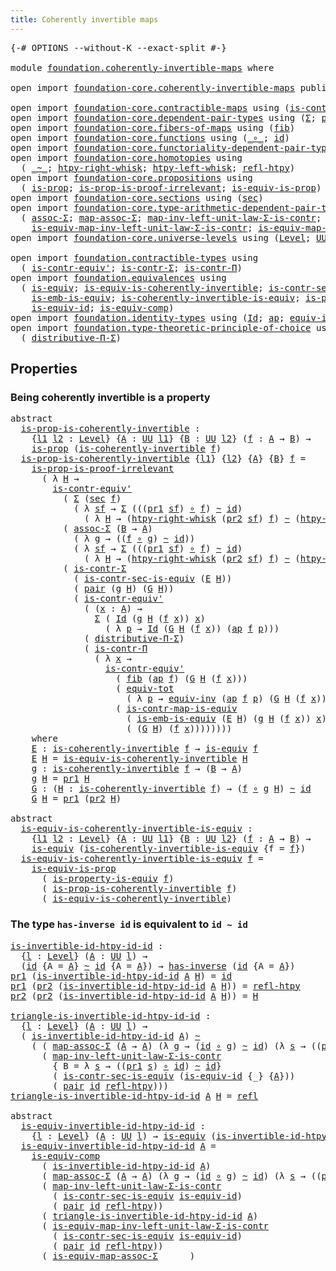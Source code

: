 ```yaml
---
title: Coherently invertible maps
---
```


<pre class="Agda"><a id="52" class="Symbol">{-#</a> <a id="56" class="Keyword">OPTIONS</a> <a id="64" class="Pragma">--without-K</a> <a id="76" class="Pragma">--exact-split</a> <a id="90" class="Symbol">#-}</a>

<a id="95" class="Keyword">module</a> <a id="102" href="foundation.coherently-invertible-maps.html" class="Module">foundation.coherently-invertible-maps</a> <a id="140" class="Keyword">where</a>

<a id="147" class="Keyword">open</a> <a id="152" class="Keyword">import</a> <a id="159" href="foundation-core.coherently-invertible-maps.html" class="Module">foundation-core.coherently-invertible-maps</a> <a id="202" class="Keyword">public</a>

<a id="210" class="Keyword">open</a> <a id="215" class="Keyword">import</a> <a id="222" href="foundation-core.contractible-maps.html" class="Module">foundation-core.contractible-maps</a> <a id="256" class="Keyword">using</a> <a id="262" class="Symbol">(</a><a id="263" href="foundation-core.contractible-maps.html#3861" class="Function">is-contr-map-is-equiv</a><a id="284" class="Symbol">)</a>
<a id="286" class="Keyword">open</a> <a id="291" class="Keyword">import</a> <a id="298" href="foundation-core.dependent-pair-types.html" class="Module">foundation-core.dependent-pair-types</a> <a id="335" class="Keyword">using</a> <a id="341" class="Symbol">(</a><a id="342" href="foundation-core.dependent-pair-types.html#515" class="Record">Σ</a><a id="343" class="Symbol">;</a> <a id="345" href="foundation-core.dependent-pair-types.html#588" class="InductiveConstructor">pair</a><a id="349" class="Symbol">;</a> <a id="351" href="foundation-core.dependent-pair-types.html#605" class="Field">pr1</a><a id="354" class="Symbol">;</a> <a id="356" href="foundation-core.dependent-pair-types.html#617" class="Field">pr2</a><a id="359" class="Symbol">)</a>
<a id="361" class="Keyword">open</a> <a id="366" class="Keyword">import</a> <a id="373" href="foundation-core.fibers-of-maps.html" class="Module">foundation-core.fibers-of-maps</a> <a id="404" class="Keyword">using</a> <a id="410" class="Symbol">(</a><a id="411" href="foundation-core.fibers-of-maps.html#942" class="Function">fib</a><a id="414" class="Symbol">)</a>
<a id="416" class="Keyword">open</a> <a id="421" class="Keyword">import</a> <a id="428" href="foundation-core.functions.html" class="Module">foundation-core.functions</a> <a id="454" class="Keyword">using</a> <a id="460" class="Symbol">(</a><a id="461" href="foundation-core.functions.html#420" class="Function Operator">_∘_</a><a id="464" class="Symbol">;</a> <a id="466" href="foundation-core.functions.html#322" class="Function">id</a><a id="468" class="Symbol">)</a>
<a id="470" class="Keyword">open</a> <a id="475" class="Keyword">import</a> <a id="482" href="foundation-core.functoriality-dependent-pair-types.html" class="Module">foundation-core.functoriality-dependent-pair-types</a> <a id="533" class="Keyword">using</a> <a id="539" class="Symbol">(</a><a id="540" href="foundation-core.functoriality-dependent-pair-types.html#6817" class="Function">equiv-tot</a><a id="549" class="Symbol">)</a>
<a id="551" class="Keyword">open</a> <a id="556" class="Keyword">import</a> <a id="563" href="foundation-core.homotopies.html" class="Module">foundation-core.homotopies</a> <a id="590" class="Keyword">using</a>
  <a id="598" class="Symbol">(</a> <a id="600" href="foundation-core.homotopies.html#627" class="Function Operator">_~_</a><a id="603" class="Symbol">;</a> <a id="605" href="foundation-core.homotopies.html#1901" class="Function">htpy-right-whisk</a><a id="621" class="Symbol">;</a> <a id="623" href="foundation-core.homotopies.html#1696" class="Function">htpy-left-whisk</a><a id="638" class="Symbol">;</a> <a id="640" href="foundation-core.homotopies.html#741" class="Function">refl-htpy</a><a id="649" class="Symbol">)</a>
<a id="651" class="Keyword">open</a> <a id="656" class="Keyword">import</a> <a id="663" href="foundation-core.propositions.html" class="Module">foundation-core.propositions</a> <a id="692" class="Keyword">using</a>
  <a id="700" class="Symbol">(</a> <a id="702" href="foundation-core.propositions.html#1309" class="Function">is-prop</a><a id="709" class="Symbol">;</a> <a id="711" href="foundation-core.propositions.html#3220" class="Function">is-prop-is-proof-irrelevant</a><a id="738" class="Symbol">;</a> <a id="740" href="foundation-core.propositions.html#3693" class="Function">is-equiv-is-prop</a><a id="756" class="Symbol">)</a>
<a id="758" class="Keyword">open</a> <a id="763" class="Keyword">import</a> <a id="770" href="foundation-core.sections.html" class="Module">foundation-core.sections</a> <a id="795" class="Keyword">using</a> <a id="801" class="Symbol">(</a><a id="802" href="foundation-core.sections.html#534" class="Function">sec</a><a id="805" class="Symbol">)</a>
<a id="807" class="Keyword">open</a> <a id="812" class="Keyword">import</a> <a id="819" href="foundation-core.type-arithmetic-dependent-pair-types.html" class="Module">foundation-core.type-arithmetic-dependent-pair-types</a> <a id="872" class="Keyword">using</a>
  <a id="880" class="Symbol">(</a> <a id="882" href="foundation-core.type-arithmetic-dependent-pair-types.html#5675" class="Function">assoc-Σ</a><a id="889" class="Symbol">;</a> <a id="891" href="foundation-core.type-arithmetic-dependent-pair-types.html#4922" class="Function">map-assoc-Σ</a><a id="902" class="Symbol">;</a> <a id="904" href="foundation-core.type-arithmetic-dependent-pair-types.html#1639" class="Function">map-inv-left-unit-law-Σ-is-contr</a><a id="936" class="Symbol">;</a>
    <a id="942" href="foundation-core.type-arithmetic-dependent-pair-types.html#3278" class="Function">is-equiv-map-inv-left-unit-law-Σ-is-contr</a><a id="983" class="Symbol">;</a> <a id="985" href="foundation-core.type-arithmetic-dependent-pair-types.html#5489" class="Function">is-equiv-map-assoc-Σ</a><a id="1005" class="Symbol">)</a>
<a id="1007" class="Keyword">open</a> <a id="1012" class="Keyword">import</a> <a id="1019" href="foundation-core.universe-levels.html" class="Module">foundation-core.universe-levels</a> <a id="1051" class="Keyword">using</a> <a id="1057" class="Symbol">(</a><a id="1058" href="Agda.Primitive.html#597" class="Postulate">Level</a><a id="1063" class="Symbol">;</a> <a id="1065" href="foundation-core.universe-levels.html#235" class="Primitive">UU</a><a id="1067" class="Symbol">)</a>

<a id="1070" class="Keyword">open</a> <a id="1075" class="Keyword">import</a> <a id="1082" href="foundation.contractible-types.html" class="Module">foundation.contractible-types</a> <a id="1112" class="Keyword">using</a>
  <a id="1120" class="Symbol">(</a> <a id="1122" href="foundation-core.contractible-types.html#3813" class="Function">is-contr-equiv&#39;</a><a id="1137" class="Symbol">;</a> <a id="1139" href="foundation-core.contractible-types.html#6259" class="Function">is-contr-Σ</a><a id="1149" class="Symbol">;</a> <a id="1151" href="foundation-core.contractible-types.html#6898" class="Function">is-contr-Π</a><a id="1161" class="Symbol">)</a>
<a id="1163" class="Keyword">open</a> <a id="1168" class="Keyword">import</a> <a id="1175" href="foundation.equivalences.html" class="Module">foundation.equivalences</a> <a id="1199" class="Keyword">using</a>
  <a id="1207" class="Symbol">(</a> <a id="1209" href="foundation-core.equivalences.html#1556" class="Function">is-equiv</a><a id="1217" class="Symbol">;</a> <a id="1219" href="foundation-core.equivalences.html#3842" class="Function">is-equiv-is-coherently-invertible</a><a id="1252" class="Symbol">;</a> <a id="1254" href="foundation.equivalences.html#10126" class="Function">is-contr-sec-is-equiv</a><a id="1275" class="Symbol">;</a>
    <a id="1281" href="foundation-core.equivalences.html#15406" class="Function">is-emb-is-equiv</a><a id="1296" class="Symbol">;</a> <a id="1298" href="foundation-core.equivalences.html#3644" class="Function">is-coherently-invertible-is-equiv</a><a id="1331" class="Symbol">;</a> <a id="1333" href="foundation.equivalences.html#11208" class="Function">is-property-is-equiv</a><a id="1353" class="Symbol">;</a>
    <a id="1359" href="foundation-core.equivalences.html#2323" class="Function">is-equiv-id</a><a id="1370" class="Symbol">;</a> <a id="1372" href="foundation-core.equivalences.html#7197" class="Function">is-equiv-comp</a><a id="1385" class="Symbol">)</a>
<a id="1387" class="Keyword">open</a> <a id="1392" class="Keyword">import</a> <a id="1399" href="foundation.identity-types.html" class="Module">foundation.identity-types</a> <a id="1425" class="Keyword">using</a> <a id="1431" class="Symbol">(</a><a id="1432" href="foundation-core.identity-types.html#1767" class="Datatype">Id</a><a id="1434" class="Symbol">;</a> <a id="1436" href="foundation-core.identity-types.html#4003" class="Function">ap</a><a id="1438" class="Symbol">;</a> <a id="1440" href="foundation.identity-types.html#1228" class="Function">equiv-inv</a><a id="1449" class="Symbol">;</a> <a id="1451" href="foundation-core.identity-types.html#1820" class="InductiveConstructor">refl</a><a id="1455" class="Symbol">)</a>
<a id="1457" class="Keyword">open</a> <a id="1462" class="Keyword">import</a> <a id="1469" href="foundation.type-theoretic-principle-of-choice.html" class="Module">foundation.type-theoretic-principle-of-choice</a> <a id="1515" class="Keyword">using</a>
  <a id="1523" class="Symbol">(</a> <a id="1525" href="foundation.type-theoretic-principle-of-choice.html#4367" class="Function">distributive-Π-Σ</a><a id="1541" class="Symbol">)</a>
</pre>
## Properties

### Being coherently invertible is a property

<pre class="Agda"><a id="1618" class="Keyword">abstract</a>
  <a id="is-prop-is-coherently-invertible"></a><a id="1629" href="foundation.coherently-invertible-maps.html#1629" class="Function">is-prop-is-coherently-invertible</a> <a id="1662" class="Symbol">:</a>
    <a id="1668" class="Symbol">{</a><a id="1669" href="foundation.coherently-invertible-maps.html#1669" class="Bound">l1</a> <a id="1672" href="foundation.coherently-invertible-maps.html#1672" class="Bound">l2</a> <a id="1675" class="Symbol">:</a> <a id="1677" href="Agda.Primitive.html#597" class="Postulate">Level</a><a id="1682" class="Symbol">}</a> <a id="1684" class="Symbol">{</a><a id="1685" href="foundation.coherently-invertible-maps.html#1685" class="Bound">A</a> <a id="1687" class="Symbol">:</a> <a id="1689" href="foundation-core.universe-levels.html#235" class="Primitive">UU</a> <a id="1692" href="foundation.coherently-invertible-maps.html#1669" class="Bound">l1</a><a id="1694" class="Symbol">}</a> <a id="1696" class="Symbol">{</a><a id="1697" href="foundation.coherently-invertible-maps.html#1697" class="Bound">B</a> <a id="1699" class="Symbol">:</a> <a id="1701" href="foundation-core.universe-levels.html#235" class="Primitive">UU</a> <a id="1704" href="foundation.coherently-invertible-maps.html#1672" class="Bound">l2</a><a id="1706" class="Symbol">}</a> <a id="1708" class="Symbol">(</a><a id="1709" href="foundation.coherently-invertible-maps.html#1709" class="Bound">f</a> <a id="1711" class="Symbol">:</a> <a id="1713" href="foundation.coherently-invertible-maps.html#1685" class="Bound">A</a> <a id="1715" class="Symbol">→</a> <a id="1717" href="foundation.coherently-invertible-maps.html#1697" class="Bound">B</a><a id="1718" class="Symbol">)</a> <a id="1720" class="Symbol">→</a>
    <a id="1726" href="foundation-core.propositions.html#1309" class="Function">is-prop</a> <a id="1734" class="Symbol">(</a><a id="1735" href="foundation-core.coherently-invertible-maps.html#1480" class="Function">is-coherently-invertible</a> <a id="1760" href="foundation.coherently-invertible-maps.html#1709" class="Bound">f</a><a id="1761" class="Symbol">)</a>
  <a id="1765" href="foundation.coherently-invertible-maps.html#1629" class="Function">is-prop-is-coherently-invertible</a> <a id="1798" class="Symbol">{</a><a id="1799" href="foundation.coherently-invertible-maps.html#1799" class="Bound">l1</a><a id="1801" class="Symbol">}</a> <a id="1803" class="Symbol">{</a><a id="1804" href="foundation.coherently-invertible-maps.html#1804" class="Bound">l2</a><a id="1806" class="Symbol">}</a> <a id="1808" class="Symbol">{</a><a id="1809" href="foundation.coherently-invertible-maps.html#1809" class="Bound">A</a><a id="1810" class="Symbol">}</a> <a id="1812" class="Symbol">{</a><a id="1813" href="foundation.coherently-invertible-maps.html#1813" class="Bound">B</a><a id="1814" class="Symbol">}</a> <a id="1816" href="foundation.coherently-invertible-maps.html#1816" class="Bound">f</a> <a id="1818" class="Symbol">=</a>
    <a id="1824" href="foundation-core.propositions.html#3220" class="Function">is-prop-is-proof-irrelevant</a>
      <a id="1858" class="Symbol">(</a> <a id="1860" class="Symbol">λ</a> <a id="1862" href="foundation.coherently-invertible-maps.html#1862" class="Bound">H</a> <a id="1864" class="Symbol">→</a>
        <a id="1874" href="foundation-core.contractible-types.html#3813" class="Function">is-contr-equiv&#39;</a>
          <a id="1900" class="Symbol">(</a> <a id="1902" href="foundation-core.dependent-pair-types.html#515" class="Record">Σ</a> <a id="1904" class="Symbol">(</a><a id="1905" href="foundation-core.sections.html#534" class="Function">sec</a> <a id="1909" href="foundation.coherently-invertible-maps.html#1816" class="Bound">f</a><a id="1910" class="Symbol">)</a>
            <a id="1924" class="Symbol">(</a> <a id="1926" class="Symbol">λ</a> <a id="1928" href="foundation.coherently-invertible-maps.html#1928" class="Bound">sf</a> <a id="1931" class="Symbol">→</a> <a id="1933" href="foundation-core.dependent-pair-types.html#515" class="Record">Σ</a> <a id="1935" class="Symbol">(((</a><a id="1938" href="foundation-core.dependent-pair-types.html#605" class="Field">pr1</a> <a id="1942" href="foundation.coherently-invertible-maps.html#1928" class="Bound">sf</a><a id="1944" class="Symbol">)</a> <a id="1946" href="foundation-core.functions.html#420" class="Function Operator">∘</a> <a id="1948" href="foundation.coherently-invertible-maps.html#1816" class="Bound">f</a><a id="1949" class="Symbol">)</a> <a id="1951" href="foundation-core.homotopies.html#627" class="Function Operator">~</a> <a id="1953" href="foundation-core.functions.html#322" class="Function">id</a><a id="1955" class="Symbol">)</a>
              <a id="1971" class="Symbol">(</a> <a id="1973" class="Symbol">λ</a> <a id="1975" href="foundation.coherently-invertible-maps.html#1975" class="Bound">H</a> <a id="1977" class="Symbol">→</a> <a id="1979" class="Symbol">(</a><a id="1980" href="foundation-core.homotopies.html#1901" class="Function">htpy-right-whisk</a> <a id="1997" class="Symbol">(</a><a id="1998" href="foundation-core.dependent-pair-types.html#617" class="Field">pr2</a> <a id="2002" href="foundation.coherently-invertible-maps.html#1928" class="Bound">sf</a><a id="2004" class="Symbol">)</a> <a id="2006" href="foundation.coherently-invertible-maps.html#1816" class="Bound">f</a><a id="2007" class="Symbol">)</a> <a id="2009" href="foundation-core.homotopies.html#627" class="Function Operator">~</a> <a id="2011" class="Symbol">(</a><a id="2012" href="foundation-core.homotopies.html#1696" class="Function">htpy-left-whisk</a> <a id="2028" href="foundation.coherently-invertible-maps.html#1816" class="Bound">f</a> <a id="2030" href="foundation.coherently-invertible-maps.html#1975" class="Bound">H</a><a id="2031" class="Symbol">))))</a>
          <a id="2046" class="Symbol">(</a> <a id="2048" href="foundation-core.type-arithmetic-dependent-pair-types.html#5675" class="Function">assoc-Σ</a> <a id="2056" class="Symbol">(</a><a id="2057" href="foundation.coherently-invertible-maps.html#1813" class="Bound">B</a> <a id="2059" class="Symbol">→</a> <a id="2061" href="foundation.coherently-invertible-maps.html#1809" class="Bound">A</a><a id="2062" class="Symbol">)</a>
            <a id="2076" class="Symbol">(</a> <a id="2078" class="Symbol">λ</a> <a id="2080" href="foundation.coherently-invertible-maps.html#2080" class="Bound">g</a> <a id="2082" class="Symbol">→</a> <a id="2084" class="Symbol">((</a><a id="2086" href="foundation.coherently-invertible-maps.html#1816" class="Bound">f</a> <a id="2088" href="foundation-core.functions.html#420" class="Function Operator">∘</a> <a id="2090" href="foundation.coherently-invertible-maps.html#2080" class="Bound">g</a><a id="2091" class="Symbol">)</a> <a id="2093" href="foundation-core.homotopies.html#627" class="Function Operator">~</a> <a id="2095" href="foundation-core.functions.html#322" class="Function">id</a><a id="2097" class="Symbol">))</a>
            <a id="2112" class="Symbol">(</a> <a id="2114" class="Symbol">λ</a> <a id="2116" href="foundation.coherently-invertible-maps.html#2116" class="Bound">sf</a> <a id="2119" class="Symbol">→</a> <a id="2121" href="foundation-core.dependent-pair-types.html#515" class="Record">Σ</a> <a id="2123" class="Symbol">(((</a><a id="2126" href="foundation-core.dependent-pair-types.html#605" class="Field">pr1</a> <a id="2130" href="foundation.coherently-invertible-maps.html#2116" class="Bound">sf</a><a id="2132" class="Symbol">)</a> <a id="2134" href="foundation-core.functions.html#420" class="Function Operator">∘</a> <a id="2136" href="foundation.coherently-invertible-maps.html#1816" class="Bound">f</a><a id="2137" class="Symbol">)</a> <a id="2139" href="foundation-core.homotopies.html#627" class="Function Operator">~</a> <a id="2141" href="foundation-core.functions.html#322" class="Function">id</a><a id="2143" class="Symbol">)</a>
              <a id="2159" class="Symbol">(</a> <a id="2161" class="Symbol">λ</a> <a id="2163" href="foundation.coherently-invertible-maps.html#2163" class="Bound">H</a> <a id="2165" class="Symbol">→</a> <a id="2167" class="Symbol">(</a><a id="2168" href="foundation-core.homotopies.html#1901" class="Function">htpy-right-whisk</a> <a id="2185" class="Symbol">(</a><a id="2186" href="foundation-core.dependent-pair-types.html#617" class="Field">pr2</a> <a id="2190" href="foundation.coherently-invertible-maps.html#2116" class="Bound">sf</a><a id="2192" class="Symbol">)</a> <a id="2194" href="foundation.coherently-invertible-maps.html#1816" class="Bound">f</a><a id="2195" class="Symbol">)</a> <a id="2197" href="foundation-core.homotopies.html#627" class="Function Operator">~</a> <a id="2199" class="Symbol">(</a><a id="2200" href="foundation-core.homotopies.html#1696" class="Function">htpy-left-whisk</a> <a id="2216" href="foundation.coherently-invertible-maps.html#1816" class="Bound">f</a> <a id="2218" href="foundation.coherently-invertible-maps.html#2163" class="Bound">H</a><a id="2219" class="Symbol">))))</a>
          <a id="2234" class="Symbol">(</a> <a id="2236" href="foundation-core.contractible-types.html#6259" class="Function">is-contr-Σ</a>
            <a id="2259" class="Symbol">(</a> <a id="2261" href="foundation.equivalences.html#10126" class="Function">is-contr-sec-is-equiv</a> <a id="2283" class="Symbol">(</a><a id="2284" href="foundation.coherently-invertible-maps.html#2890" class="Function">E</a> <a id="2286" href="foundation.coherently-invertible-maps.html#1862" class="Bound">H</a><a id="2287" class="Symbol">))</a>
            <a id="2302" class="Symbol">(</a> <a id="2304" href="foundation-core.dependent-pair-types.html#588" class="InductiveConstructor">pair</a> <a id="2309" class="Symbol">(</a><a id="2310" href="foundation.coherently-invertible-maps.html#2984" class="Function">g</a> <a id="2312" href="foundation.coherently-invertible-maps.html#1862" class="Bound">H</a><a id="2313" class="Symbol">)</a> <a id="2315" class="Symbol">(</a><a id="2316" href="foundation.coherently-invertible-maps.html#3045" class="Function">G</a> <a id="2318" href="foundation.coherently-invertible-maps.html#1862" class="Bound">H</a><a id="2319" class="Symbol">))</a>
            <a id="2334" class="Symbol">(</a> <a id="2336" href="foundation-core.contractible-types.html#3813" class="Function">is-contr-equiv&#39;</a>
              <a id="2366" class="Symbol">(</a> <a id="2368" class="Symbol">(</a><a id="2369" href="foundation.coherently-invertible-maps.html#2369" class="Bound">x</a> <a id="2371" class="Symbol">:</a> <a id="2373" href="foundation.coherently-invertible-maps.html#1809" class="Bound">A</a><a id="2374" class="Symbol">)</a> <a id="2376" class="Symbol">→</a>
                <a id="2394" href="foundation-core.dependent-pair-types.html#515" class="Record">Σ</a> <a id="2396" class="Symbol">(</a> <a id="2398" href="foundation-core.identity-types.html#1767" class="Datatype">Id</a> <a id="2401" class="Symbol">(</a><a id="2402" href="foundation.coherently-invertible-maps.html#2984" class="Function">g</a> <a id="2404" href="foundation.coherently-invertible-maps.html#1862" class="Bound">H</a> <a id="2406" class="Symbol">(</a><a id="2407" href="foundation.coherently-invertible-maps.html#1816" class="Bound">f</a> <a id="2409" href="foundation.coherently-invertible-maps.html#2369" class="Bound">x</a><a id="2410" class="Symbol">))</a> <a id="2413" href="foundation.coherently-invertible-maps.html#2369" class="Bound">x</a><a id="2414" class="Symbol">)</a>
                  <a id="2434" class="Symbol">(</a> <a id="2436" class="Symbol">λ</a> <a id="2438" href="foundation.coherently-invertible-maps.html#2438" class="Bound">p</a> <a id="2440" class="Symbol">→</a> <a id="2442" href="foundation-core.identity-types.html#1767" class="Datatype">Id</a> <a id="2445" class="Symbol">(</a><a id="2446" href="foundation.coherently-invertible-maps.html#3045" class="Function">G</a> <a id="2448" href="foundation.coherently-invertible-maps.html#1862" class="Bound">H</a> <a id="2450" class="Symbol">(</a><a id="2451" href="foundation.coherently-invertible-maps.html#1816" class="Bound">f</a> <a id="2453" href="foundation.coherently-invertible-maps.html#2369" class="Bound">x</a><a id="2454" class="Symbol">))</a> <a id="2457" class="Symbol">(</a><a id="2458" href="foundation-core.identity-types.html#4003" class="Function">ap</a> <a id="2461" href="foundation.coherently-invertible-maps.html#1816" class="Bound">f</a> <a id="2463" href="foundation.coherently-invertible-maps.html#2438" class="Bound">p</a><a id="2464" class="Symbol">)))</a>
              <a id="2482" class="Symbol">(</a> <a id="2484" href="foundation.type-theoretic-principle-of-choice.html#4367" class="Function">distributive-Π-Σ</a><a id="2500" class="Symbol">)</a>
              <a id="2516" class="Symbol">(</a> <a id="2518" href="foundation-core.contractible-types.html#6898" class="Function">is-contr-Π</a>
                <a id="2545" class="Symbol">(</a> <a id="2547" class="Symbol">λ</a> <a id="2549" href="foundation.coherently-invertible-maps.html#2549" class="Bound">x</a> <a id="2551" class="Symbol">→</a>
                  <a id="2571" href="foundation-core.contractible-types.html#3813" class="Function">is-contr-equiv&#39;</a>
                    <a id="2607" class="Symbol">(</a> <a id="2609" href="foundation-core.fibers-of-maps.html#942" class="Function">fib</a> <a id="2613" class="Symbol">(</a><a id="2614" href="foundation-core.identity-types.html#4003" class="Function">ap</a> <a id="2617" href="foundation.coherently-invertible-maps.html#1816" class="Bound">f</a><a id="2618" class="Symbol">)</a> <a id="2620" class="Symbol">(</a><a id="2621" href="foundation.coherently-invertible-maps.html#3045" class="Function">G</a> <a id="2623" href="foundation.coherently-invertible-maps.html#1862" class="Bound">H</a> <a id="2625" class="Symbol">(</a><a id="2626" href="foundation.coherently-invertible-maps.html#1816" class="Bound">f</a> <a id="2628" href="foundation.coherently-invertible-maps.html#2549" class="Bound">x</a><a id="2629" class="Symbol">)))</a>
                    <a id="2653" class="Symbol">(</a> <a id="2655" href="foundation-core.functoriality-dependent-pair-types.html#6817" class="Function">equiv-tot</a>
                      <a id="2687" class="Symbol">(</a> <a id="2689" class="Symbol">λ</a> <a id="2691" href="foundation.coherently-invertible-maps.html#2691" class="Bound">p</a> <a id="2693" class="Symbol">→</a> <a id="2695" href="foundation.identity-types.html#1228" class="Function">equiv-inv</a> <a id="2705" class="Symbol">(</a><a id="2706" href="foundation-core.identity-types.html#4003" class="Function">ap</a> <a id="2709" href="foundation.coherently-invertible-maps.html#1816" class="Bound">f</a> <a id="2711" href="foundation.coherently-invertible-maps.html#2691" class="Bound">p</a><a id="2712" class="Symbol">)</a> <a id="2714" class="Symbol">(</a><a id="2715" href="foundation.coherently-invertible-maps.html#3045" class="Function">G</a> <a id="2717" href="foundation.coherently-invertible-maps.html#1862" class="Bound">H</a> <a id="2719" class="Symbol">(</a><a id="2720" href="foundation.coherently-invertible-maps.html#1816" class="Bound">f</a> <a id="2722" href="foundation.coherently-invertible-maps.html#2549" class="Bound">x</a><a id="2723" class="Symbol">))))</a>
                    <a id="2748" class="Symbol">(</a> <a id="2750" href="foundation-core.contractible-maps.html#3861" class="Function">is-contr-map-is-equiv</a>
                      <a id="2794" class="Symbol">(</a> <a id="2796" href="foundation-core.equivalences.html#15406" class="Function">is-emb-is-equiv</a> <a id="2812" class="Symbol">(</a><a id="2813" href="foundation.coherently-invertible-maps.html#2890" class="Function">E</a> <a id="2815" href="foundation.coherently-invertible-maps.html#1862" class="Bound">H</a><a id="2816" class="Symbol">)</a> <a id="2818" class="Symbol">(</a><a id="2819" href="foundation.coherently-invertible-maps.html#2984" class="Function">g</a> <a id="2821" href="foundation.coherently-invertible-maps.html#1862" class="Bound">H</a> <a id="2823" class="Symbol">(</a><a id="2824" href="foundation.coherently-invertible-maps.html#1816" class="Bound">f</a> <a id="2826" href="foundation.coherently-invertible-maps.html#2549" class="Bound">x</a><a id="2827" class="Symbol">))</a> <a id="2830" href="foundation.coherently-invertible-maps.html#2549" class="Bound">x</a><a id="2831" class="Symbol">)</a>
                      <a id="2855" class="Symbol">(</a> <a id="2857" class="Symbol">(</a><a id="2858" href="foundation.coherently-invertible-maps.html#3045" class="Function">G</a> <a id="2860" href="foundation.coherently-invertible-maps.html#1862" class="Bound">H</a><a id="2861" class="Symbol">)</a> <a id="2863" class="Symbol">(</a><a id="2864" href="foundation.coherently-invertible-maps.html#1816" class="Bound">f</a> <a id="2866" href="foundation.coherently-invertible-maps.html#2549" class="Bound">x</a><a id="2867" class="Symbol">))))))))</a>
    <a id="2880" class="Keyword">where</a>
    <a id="2890" href="foundation.coherently-invertible-maps.html#2890" class="Function">E</a> <a id="2892" class="Symbol">:</a> <a id="2894" href="foundation-core.coherently-invertible-maps.html#1480" class="Function">is-coherently-invertible</a> <a id="2919" href="foundation.coherently-invertible-maps.html#1816" class="Bound">f</a> <a id="2921" class="Symbol">→</a> <a id="2923" href="foundation-core.equivalences.html#1556" class="Function">is-equiv</a> <a id="2932" href="foundation.coherently-invertible-maps.html#1816" class="Bound">f</a>
    <a id="2938" href="foundation.coherently-invertible-maps.html#2890" class="Function">E</a> <a id="2940" href="foundation.coherently-invertible-maps.html#2940" class="Bound">H</a> <a id="2942" class="Symbol">=</a> <a id="2944" href="foundation-core.equivalences.html#3842" class="Function">is-equiv-is-coherently-invertible</a> <a id="2978" href="foundation.coherently-invertible-maps.html#2940" class="Bound">H</a>
    <a id="2984" href="foundation.coherently-invertible-maps.html#2984" class="Function">g</a> <a id="2986" class="Symbol">:</a> <a id="2988" href="foundation-core.coherently-invertible-maps.html#1480" class="Function">is-coherently-invertible</a> <a id="3013" href="foundation.coherently-invertible-maps.html#1816" class="Bound">f</a> <a id="3015" class="Symbol">→</a> <a id="3017" class="Symbol">(</a><a id="3018" href="foundation.coherently-invertible-maps.html#1813" class="Bound">B</a> <a id="3020" class="Symbol">→</a> <a id="3022" href="foundation.coherently-invertible-maps.html#1809" class="Bound">A</a><a id="3023" class="Symbol">)</a>
    <a id="3029" href="foundation.coherently-invertible-maps.html#2984" class="Function">g</a> <a id="3031" href="foundation.coherently-invertible-maps.html#3031" class="Bound">H</a> <a id="3033" class="Symbol">=</a> <a id="3035" href="foundation-core.dependent-pair-types.html#605" class="Field">pr1</a> <a id="3039" href="foundation.coherently-invertible-maps.html#3031" class="Bound">H</a>
    <a id="3045" href="foundation.coherently-invertible-maps.html#3045" class="Function">G</a> <a id="3047" class="Symbol">:</a> <a id="3049" class="Symbol">(</a><a id="3050" href="foundation.coherently-invertible-maps.html#3050" class="Bound">H</a> <a id="3052" class="Symbol">:</a> <a id="3054" href="foundation-core.coherently-invertible-maps.html#1480" class="Function">is-coherently-invertible</a> <a id="3079" href="foundation.coherently-invertible-maps.html#1816" class="Bound">f</a><a id="3080" class="Symbol">)</a> <a id="3082" class="Symbol">→</a> <a id="3084" class="Symbol">(</a><a id="3085" href="foundation.coherently-invertible-maps.html#1816" class="Bound">f</a> <a id="3087" href="foundation-core.functions.html#420" class="Function Operator">∘</a> <a id="3089" href="foundation.coherently-invertible-maps.html#2984" class="Function">g</a> <a id="3091" href="foundation.coherently-invertible-maps.html#3050" class="Bound">H</a><a id="3092" class="Symbol">)</a> <a id="3094" href="foundation-core.homotopies.html#627" class="Function Operator">~</a> <a id="3096" href="foundation-core.functions.html#322" class="Function">id</a>
    <a id="3103" href="foundation.coherently-invertible-maps.html#3045" class="Function">G</a> <a id="3105" href="foundation.coherently-invertible-maps.html#3105" class="Bound">H</a> <a id="3107" class="Symbol">=</a> <a id="3109" href="foundation-core.dependent-pair-types.html#605" class="Field">pr1</a> <a id="3113" class="Symbol">(</a><a id="3114" href="foundation-core.dependent-pair-types.html#617" class="Field">pr2</a> <a id="3118" href="foundation.coherently-invertible-maps.html#3105" class="Bound">H</a><a id="3119" class="Symbol">)</a>

<a id="3122" class="Keyword">abstract</a>
  <a id="is-equiv-is-coherently-invertible-is-equiv"></a><a id="3133" href="foundation.coherently-invertible-maps.html#3133" class="Function">is-equiv-is-coherently-invertible-is-equiv</a> <a id="3176" class="Symbol">:</a>
    <a id="3182" class="Symbol">{</a><a id="3183" href="foundation.coherently-invertible-maps.html#3183" class="Bound">l1</a> <a id="3186" href="foundation.coherently-invertible-maps.html#3186" class="Bound">l2</a> <a id="3189" class="Symbol">:</a> <a id="3191" href="Agda.Primitive.html#597" class="Postulate">Level</a><a id="3196" class="Symbol">}</a> <a id="3198" class="Symbol">{</a><a id="3199" href="foundation.coherently-invertible-maps.html#3199" class="Bound">A</a> <a id="3201" class="Symbol">:</a> <a id="3203" href="foundation-core.universe-levels.html#235" class="Primitive">UU</a> <a id="3206" href="foundation.coherently-invertible-maps.html#3183" class="Bound">l1</a><a id="3208" class="Symbol">}</a> <a id="3210" class="Symbol">{</a><a id="3211" href="foundation.coherently-invertible-maps.html#3211" class="Bound">B</a> <a id="3213" class="Symbol">:</a> <a id="3215" href="foundation-core.universe-levels.html#235" class="Primitive">UU</a> <a id="3218" href="foundation.coherently-invertible-maps.html#3186" class="Bound">l2</a><a id="3220" class="Symbol">}</a> <a id="3222" class="Symbol">(</a><a id="3223" href="foundation.coherently-invertible-maps.html#3223" class="Bound">f</a> <a id="3225" class="Symbol">:</a> <a id="3227" href="foundation.coherently-invertible-maps.html#3199" class="Bound">A</a> <a id="3229" class="Symbol">→</a> <a id="3231" href="foundation.coherently-invertible-maps.html#3211" class="Bound">B</a><a id="3232" class="Symbol">)</a> <a id="3234" class="Symbol">→</a>
    <a id="3240" href="foundation-core.equivalences.html#1556" class="Function">is-equiv</a> <a id="3249" class="Symbol">(</a><a id="3250" href="foundation-core.equivalences.html#3644" class="Function">is-coherently-invertible-is-equiv</a> <a id="3284" class="Symbol">{</a><a id="3285" class="Argument">f</a> <a id="3287" class="Symbol">=</a> <a id="3289" href="foundation.coherently-invertible-maps.html#3223" class="Bound">f</a><a id="3290" class="Symbol">})</a>
  <a id="3295" href="foundation.coherently-invertible-maps.html#3133" class="Function">is-equiv-is-coherently-invertible-is-equiv</a> <a id="3338" href="foundation.coherently-invertible-maps.html#3338" class="Bound">f</a> <a id="3340" class="Symbol">=</a>
    <a id="3346" href="foundation-core.propositions.html#3693" class="Function">is-equiv-is-prop</a>
      <a id="3369" class="Symbol">(</a> <a id="3371" href="foundation.equivalences.html#11208" class="Function">is-property-is-equiv</a> <a id="3392" href="foundation.coherently-invertible-maps.html#3338" class="Bound">f</a><a id="3393" class="Symbol">)</a>
      <a id="3401" class="Symbol">(</a> <a id="3403" href="foundation.coherently-invertible-maps.html#1629" class="Function">is-prop-is-coherently-invertible</a> <a id="3436" href="foundation.coherently-invertible-maps.html#3338" class="Bound">f</a><a id="3437" class="Symbol">)</a>
      <a id="3445" class="Symbol">(</a> <a id="3447" href="foundation-core.equivalences.html#3842" class="Function">is-equiv-is-coherently-invertible</a><a id="3480" class="Symbol">)</a>
</pre>
### The type `has-inverse id` is equivalent to `id ~ id`

<pre class="Agda"><a id="is-invertible-id-htpy-id-id"></a><a id="3553" href="foundation.coherently-invertible-maps.html#3553" class="Function">is-invertible-id-htpy-id-id</a> <a id="3581" class="Symbol">:</a>
  <a id="3585" class="Symbol">{</a><a id="3586" href="foundation.coherently-invertible-maps.html#3586" class="Bound">l</a> <a id="3588" class="Symbol">:</a> <a id="3590" href="Agda.Primitive.html#597" class="Postulate">Level</a><a id="3595" class="Symbol">}</a> <a id="3597" class="Symbol">(</a><a id="3598" href="foundation.coherently-invertible-maps.html#3598" class="Bound">A</a> <a id="3600" class="Symbol">:</a> <a id="3602" href="foundation-core.universe-levels.html#235" class="Primitive">UU</a> <a id="3605" href="foundation.coherently-invertible-maps.html#3586" class="Bound">l</a><a id="3606" class="Symbol">)</a> <a id="3608" class="Symbol">→</a>
  <a id="3612" class="Symbol">(</a><a id="3613" href="foundation-core.functions.html#322" class="Function">id</a> <a id="3616" class="Symbol">{</a><a id="3617" class="Argument">A</a> <a id="3619" class="Symbol">=</a> <a id="3621" href="foundation.coherently-invertible-maps.html#3598" class="Bound">A</a><a id="3622" class="Symbol">}</a> <a id="3624" href="foundation-core.homotopies.html#627" class="Function Operator">~</a> <a id="3626" href="foundation-core.functions.html#322" class="Function">id</a> <a id="3629" class="Symbol">{</a><a id="3630" class="Argument">A</a> <a id="3632" class="Symbol">=</a> <a id="3634" href="foundation.coherently-invertible-maps.html#3598" class="Bound">A</a><a id="3635" class="Symbol">})</a> <a id="3638" class="Symbol">→</a> <a id="3640" href="foundation-core.coherently-invertible-maps.html#1182" class="Function">has-inverse</a> <a id="3652" class="Symbol">(</a><a id="3653" href="foundation-core.functions.html#322" class="Function">id</a> <a id="3656" class="Symbol">{</a><a id="3657" class="Argument">A</a> <a id="3659" class="Symbol">=</a> <a id="3661" href="foundation.coherently-invertible-maps.html#3598" class="Bound">A</a><a id="3662" class="Symbol">})</a>
<a id="3665" href="foundation-core.dependent-pair-types.html#605" class="Field">pr1</a> <a id="3669" class="Symbol">(</a><a id="3670" href="foundation.coherently-invertible-maps.html#3553" class="Function">is-invertible-id-htpy-id-id</a> <a id="3698" href="foundation.coherently-invertible-maps.html#3698" class="Bound">A</a> <a id="3700" href="foundation.coherently-invertible-maps.html#3700" class="Bound">H</a><a id="3701" class="Symbol">)</a> <a id="3703" class="Symbol">=</a> <a id="3705" href="foundation-core.functions.html#322" class="Function">id</a>
<a id="3708" href="foundation-core.dependent-pair-types.html#605" class="Field">pr1</a> <a id="3712" class="Symbol">(</a><a id="3713" href="foundation-core.dependent-pair-types.html#617" class="Field">pr2</a> <a id="3717" class="Symbol">(</a><a id="3718" href="foundation.coherently-invertible-maps.html#3553" class="Function">is-invertible-id-htpy-id-id</a> <a id="3746" href="foundation.coherently-invertible-maps.html#3746" class="Bound">A</a> <a id="3748" href="foundation.coherently-invertible-maps.html#3748" class="Bound">H</a><a id="3749" class="Symbol">))</a> <a id="3752" class="Symbol">=</a> <a id="3754" href="foundation-core.homotopies.html#741" class="Function">refl-htpy</a>
<a id="3764" href="foundation-core.dependent-pair-types.html#617" class="Field">pr2</a> <a id="3768" class="Symbol">(</a><a id="3769" href="foundation-core.dependent-pair-types.html#617" class="Field">pr2</a> <a id="3773" class="Symbol">(</a><a id="3774" href="foundation.coherently-invertible-maps.html#3553" class="Function">is-invertible-id-htpy-id-id</a> <a id="3802" href="foundation.coherently-invertible-maps.html#3802" class="Bound">A</a> <a id="3804" href="foundation.coherently-invertible-maps.html#3804" class="Bound">H</a><a id="3805" class="Symbol">))</a> <a id="3808" class="Symbol">=</a> <a id="3810" href="foundation.coherently-invertible-maps.html#3804" class="Bound">H</a>

<a id="triangle-is-invertible-id-htpy-id-id"></a><a id="3813" href="foundation.coherently-invertible-maps.html#3813" class="Function">triangle-is-invertible-id-htpy-id-id</a> <a id="3850" class="Symbol">:</a>
  <a id="3854" class="Symbol">{</a><a id="3855" href="foundation.coherently-invertible-maps.html#3855" class="Bound">l</a> <a id="3857" class="Symbol">:</a> <a id="3859" href="Agda.Primitive.html#597" class="Postulate">Level</a><a id="3864" class="Symbol">}</a> <a id="3866" class="Symbol">(</a><a id="3867" href="foundation.coherently-invertible-maps.html#3867" class="Bound">A</a> <a id="3869" class="Symbol">:</a> <a id="3871" href="foundation-core.universe-levels.html#235" class="Primitive">UU</a> <a id="3874" href="foundation.coherently-invertible-maps.html#3855" class="Bound">l</a><a id="3875" class="Symbol">)</a> <a id="3877" class="Symbol">→</a>
  <a id="3881" class="Symbol">(</a> <a id="3883" href="foundation.coherently-invertible-maps.html#3553" class="Function">is-invertible-id-htpy-id-id</a> <a id="3911" href="foundation.coherently-invertible-maps.html#3867" class="Bound">A</a><a id="3912" class="Symbol">)</a> <a id="3914" href="foundation-core.homotopies.html#627" class="Function Operator">~</a>
    <a id="3920" class="Symbol">(</a> <a id="3922" class="Symbol">(</a> <a id="3924" href="foundation-core.type-arithmetic-dependent-pair-types.html#4922" class="Function">map-assoc-Σ</a> <a id="3936" class="Symbol">(</a><a id="3937" href="foundation.coherently-invertible-maps.html#3867" class="Bound">A</a> <a id="3939" class="Symbol">→</a> <a id="3941" href="foundation.coherently-invertible-maps.html#3867" class="Bound">A</a><a id="3942" class="Symbol">)</a> <a id="3944" class="Symbol">(λ</a> <a id="3947" href="foundation.coherently-invertible-maps.html#3947" class="Bound">g</a> <a id="3949" class="Symbol">→</a> <a id="3951" class="Symbol">(</a><a id="3952" href="foundation-core.functions.html#322" class="Function">id</a> <a id="3955" href="foundation-core.functions.html#420" class="Function Operator">∘</a> <a id="3957" href="foundation.coherently-invertible-maps.html#3947" class="Bound">g</a><a id="3958" class="Symbol">)</a> <a id="3960" href="foundation-core.homotopies.html#627" class="Function Operator">~</a> <a id="3962" href="foundation-core.functions.html#322" class="Function">id</a><a id="3964" class="Symbol">)</a> <a id="3966" class="Symbol">(λ</a> <a id="3969" href="foundation.coherently-invertible-maps.html#3969" class="Bound">s</a> <a id="3971" class="Symbol">→</a> <a id="3973" class="Symbol">((</a><a id="3975" href="foundation-core.dependent-pair-types.html#605" class="Field">pr1</a> <a id="3979" href="foundation.coherently-invertible-maps.html#3969" class="Bound">s</a><a id="3980" class="Symbol">)</a> <a id="3982" href="foundation-core.functions.html#420" class="Function Operator">∘</a> <a id="3984" href="foundation-core.functions.html#322" class="Function">id</a><a id="3986" class="Symbol">)</a> <a id="3988" href="foundation-core.homotopies.html#627" class="Function Operator">~</a> <a id="3990" href="foundation-core.functions.html#322" class="Function">id</a><a id="3992" class="Symbol">))</a> <a id="3995" href="foundation-core.functions.html#420" class="Function Operator">∘</a>
      <a id="4003" class="Symbol">(</a> <a id="4005" href="foundation-core.type-arithmetic-dependent-pair-types.html#1639" class="Function">map-inv-left-unit-law-Σ-is-contr</a>
        <a id="4046" class="Symbol">{</a> <a id="4048" class="Argument">B</a> <a id="4050" class="Symbol">=</a> <a id="4052" class="Symbol">λ</a> <a id="4054" href="foundation.coherently-invertible-maps.html#4054" class="Bound">s</a> <a id="4056" class="Symbol">→</a> <a id="4058" class="Symbol">((</a><a id="4060" href="foundation-core.dependent-pair-types.html#605" class="Field">pr1</a> <a id="4064" href="foundation.coherently-invertible-maps.html#4054" class="Bound">s</a><a id="4065" class="Symbol">)</a> <a id="4067" href="foundation-core.functions.html#420" class="Function Operator">∘</a> <a id="4069" href="foundation-core.functions.html#322" class="Function">id</a><a id="4071" class="Symbol">)</a> <a id="4073" href="foundation-core.homotopies.html#627" class="Function Operator">~</a> <a id="4075" href="foundation-core.functions.html#322" class="Function">id</a><a id="4077" class="Symbol">}</a>
        <a id="4087" class="Symbol">(</a> <a id="4089" href="foundation.equivalences.html#10126" class="Function">is-contr-sec-is-equiv</a> <a id="4111" class="Symbol">(</a><a id="4112" href="foundation-core.equivalences.html#2323" class="Function">is-equiv-id</a> <a id="4124" class="Symbol">{_}</a> <a id="4128" class="Symbol">{</a><a id="4129" href="foundation.coherently-invertible-maps.html#3867" class="Bound">A</a><a id="4130" class="Symbol">}))</a>
        <a id="4142" class="Symbol">(</a> <a id="4144" href="foundation-core.dependent-pair-types.html#588" class="InductiveConstructor">pair</a> <a id="4149" href="foundation-core.functions.html#322" class="Function">id</a> <a id="4152" href="foundation-core.homotopies.html#741" class="Function">refl-htpy</a><a id="4161" class="Symbol">)))</a>
<a id="4165" href="foundation.coherently-invertible-maps.html#3813" class="Function">triangle-is-invertible-id-htpy-id-id</a> <a id="4202" href="foundation.coherently-invertible-maps.html#4202" class="Bound">A</a> <a id="4204" href="foundation.coherently-invertible-maps.html#4204" class="Bound">H</a> <a id="4206" class="Symbol">=</a> <a id="4208" href="foundation-core.identity-types.html#1820" class="InductiveConstructor">refl</a>

<a id="4214" class="Keyword">abstract</a>
  <a id="is-equiv-invertible-id-htpy-id-id"></a><a id="4225" href="foundation.coherently-invertible-maps.html#4225" class="Function">is-equiv-invertible-id-htpy-id-id</a> <a id="4259" class="Symbol">:</a>
    <a id="4265" class="Symbol">{</a><a id="4266" href="foundation.coherently-invertible-maps.html#4266" class="Bound">l</a> <a id="4268" class="Symbol">:</a> <a id="4270" href="Agda.Primitive.html#597" class="Postulate">Level</a><a id="4275" class="Symbol">}</a> <a id="4277" class="Symbol">(</a><a id="4278" href="foundation.coherently-invertible-maps.html#4278" class="Bound">A</a> <a id="4280" class="Symbol">:</a> <a id="4282" href="foundation-core.universe-levels.html#235" class="Primitive">UU</a> <a id="4285" href="foundation.coherently-invertible-maps.html#4266" class="Bound">l</a><a id="4286" class="Symbol">)</a> <a id="4288" class="Symbol">→</a> <a id="4290" href="foundation-core.equivalences.html#1556" class="Function">is-equiv</a> <a id="4299" class="Symbol">(</a><a id="4300" href="foundation.coherently-invertible-maps.html#3553" class="Function">is-invertible-id-htpy-id-id</a> <a id="4328" href="foundation.coherently-invertible-maps.html#4278" class="Bound">A</a><a id="4329" class="Symbol">)</a>
  <a id="4333" href="foundation.coherently-invertible-maps.html#4225" class="Function">is-equiv-invertible-id-htpy-id-id</a> <a id="4367" href="foundation.coherently-invertible-maps.html#4367" class="Bound">A</a> <a id="4369" class="Symbol">=</a>
    <a id="4375" href="foundation-core.equivalences.html#7197" class="Function">is-equiv-comp</a>
      <a id="4395" class="Symbol">(</a> <a id="4397" href="foundation.coherently-invertible-maps.html#3553" class="Function">is-invertible-id-htpy-id-id</a> <a id="4425" href="foundation.coherently-invertible-maps.html#4367" class="Bound">A</a><a id="4426" class="Symbol">)</a>
      <a id="4434" class="Symbol">(</a> <a id="4436" href="foundation-core.type-arithmetic-dependent-pair-types.html#4922" class="Function">map-assoc-Σ</a> <a id="4448" class="Symbol">(</a><a id="4449" href="foundation.coherently-invertible-maps.html#4367" class="Bound">A</a> <a id="4451" class="Symbol">→</a> <a id="4453" href="foundation.coherently-invertible-maps.html#4367" class="Bound">A</a><a id="4454" class="Symbol">)</a> <a id="4456" class="Symbol">(λ</a> <a id="4459" href="foundation.coherently-invertible-maps.html#4459" class="Bound">g</a> <a id="4461" class="Symbol">→</a> <a id="4463" class="Symbol">(</a><a id="4464" href="foundation-core.functions.html#322" class="Function">id</a> <a id="4467" href="foundation-core.functions.html#420" class="Function Operator">∘</a> <a id="4469" href="foundation.coherently-invertible-maps.html#4459" class="Bound">g</a><a id="4470" class="Symbol">)</a> <a id="4472" href="foundation-core.homotopies.html#627" class="Function Operator">~</a> <a id="4474" href="foundation-core.functions.html#322" class="Function">id</a><a id="4476" class="Symbol">)</a> <a id="4478" class="Symbol">(λ</a> <a id="4481" href="foundation.coherently-invertible-maps.html#4481" class="Bound">s</a> <a id="4483" class="Symbol">→</a> <a id="4485" class="Symbol">((</a><a id="4487" href="foundation-core.dependent-pair-types.html#605" class="Field">pr1</a> <a id="4491" href="foundation.coherently-invertible-maps.html#4481" class="Bound">s</a><a id="4492" class="Symbol">)</a> <a id="4494" href="foundation-core.functions.html#420" class="Function Operator">∘</a> <a id="4496" href="foundation-core.functions.html#322" class="Function">id</a><a id="4498" class="Symbol">)</a> <a id="4500" href="foundation-core.homotopies.html#627" class="Function Operator">~</a> <a id="4502" href="foundation-core.functions.html#322" class="Function">id</a><a id="4504" class="Symbol">))</a>
      <a id="4513" class="Symbol">(</a> <a id="4515" href="foundation-core.type-arithmetic-dependent-pair-types.html#1639" class="Function">map-inv-left-unit-law-Σ-is-contr</a>
        <a id="4556" class="Symbol">(</a> <a id="4558" href="foundation.equivalences.html#10126" class="Function">is-contr-sec-is-equiv</a> <a id="4580" href="foundation-core.equivalences.html#2323" class="Function">is-equiv-id</a><a id="4591" class="Symbol">)</a>
        <a id="4601" class="Symbol">(</a> <a id="4603" href="foundation-core.dependent-pair-types.html#588" class="InductiveConstructor">pair</a> <a id="4608" href="foundation-core.functions.html#322" class="Function">id</a> <a id="4611" href="foundation-core.homotopies.html#741" class="Function">refl-htpy</a><a id="4620" class="Symbol">))</a>
      <a id="4629" class="Symbol">(</a> <a id="4631" href="foundation.coherently-invertible-maps.html#3813" class="Function">triangle-is-invertible-id-htpy-id-id</a> <a id="4668" href="foundation.coherently-invertible-maps.html#4367" class="Bound">A</a><a id="4669" class="Symbol">)</a>
      <a id="4677" class="Symbol">(</a> <a id="4679" href="foundation-core.type-arithmetic-dependent-pair-types.html#3278" class="Function">is-equiv-map-inv-left-unit-law-Σ-is-contr</a>
        <a id="4729" class="Symbol">(</a> <a id="4731" href="foundation.equivalences.html#10126" class="Function">is-contr-sec-is-equiv</a> <a id="4753" href="foundation-core.equivalences.html#2323" class="Function">is-equiv-id</a><a id="4764" class="Symbol">)</a>
        <a id="4774" class="Symbol">(</a> <a id="4776" href="foundation-core.dependent-pair-types.html#588" class="InductiveConstructor">pair</a> <a id="4781" href="foundation-core.functions.html#322" class="Function">id</a> <a id="4784" href="foundation-core.homotopies.html#741" class="Function">refl-htpy</a><a id="4793" class="Symbol">))</a>
      <a id="4802" class="Symbol">(</a> <a id="4804" href="foundation-core.type-arithmetic-dependent-pair-types.html#5489" class="Function">is-equiv-map-assoc-Σ</a> <a id="4825" class="Symbol">_</a> <a id="4827" class="Symbol">_</a> <a id="4829" class="Symbol">_)</a>
</pre>